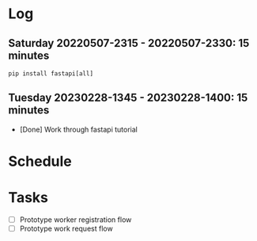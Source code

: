 # Log

## Saturday 20220507-2315 - 20220507-2330: 15 minutes

```
pip install fastapi[all]
```

## Tuesday 20230228-1345 - 20230228-1400: 15 minutes

- [Done] Work through fastapi tutorial

# Schedule

# Tasks

- [ ] Prototype worker registration flow
- [ ] Prototype work request flow
